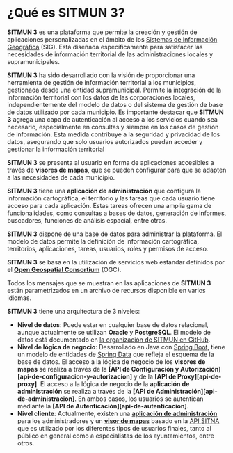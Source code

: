 # ¿Qué es SITMUN 3?

**SITMUN 3** es una plataforma que permite la creación y gestión de aplicaciones personalizadas en el ámbito de los [Sistemas de Información Geográfica](https://es.wikipedia.org/wiki/Sistema_de_informaci%C3%B3n_geogr%C3%A1fica) (SIG).
Está diseñada específicamente para satisfacer las necesidades de información territorial de las administraciones locales y supramunicipales.

**SITMUN 3** ha sido desarrollado con la visión de proporcionar una herramienta de gestión de información territorial a los municipios, gestionada desde una entidad supramunicipal.
Permite la integración de la información territorial con los datos de las corporaciones locales, independientemente del modelo de datos o del sistema de gestión de base de datos utilizado por cada municipio.
Es importante destacar que **SITMUN 3** agrega una capa de autenticación al acceso a los servicios cuando sea necesario, especialmente en consultas y siempre en los casos de gestión de información.
Esta medida contribuye a la seguridad y privacidad de los datos, asegurando que solo usuarios autorizados puedan acceder y gestionar la información territorial

**SITMUN 3** se presenta al usuario en forma de aplicaciones accesibles a través de **visores de mapas**, que se pueden configurar para que se adapten a las necesidades de cada municipio.

**SITMUN 3** tiene una **aplicación de administración** que configura la información cartográfica, el territorio y las tareas que cada usuario tiene acceso para cada aplicación.
Estas tareas ofrecen una amplia gama de funcionalidades, como consultas a bases de datos, generación de informes, buscadores, funciones de análisis espacial, entre otras.

**SITMUN 3** dispone de una base de datos para administrar la plataforma.
El modelo de datos permite la definición de información cartográfica, territorios, aplicaciones, tareas, usuarios, roles y permisos de acceso.

**SITMUN 3** se basa en la utilización de servicios web estándar definidos por el **[Open Geospatial Consortium](https://www.ogc.org/)** (OGC).

Todos los mensajes que se muestran en las aplicaciones de **SITMUN 3** están parametrizados en un archivo de recursos disponible en varios idiomas.

**SITMUN 3** tiene una arquitectura de 3 niveles:

- **Nivel de datos**: Puede estar en cualquier base de datos relacional, aunque actualmente se utilizan **Oracle** y **PostgreSQL**.
  El modelo de datos está documentado en [la organización de SITMUN en GitHub](https://github.com/sitmun).
- **Nivel de lógica de negocio**: Desarrollado en Java con [Spring Boot](https://spring.io/projects/spring-boot),
  tiene un modelo de entidades de [Spring Data](https://spring.io/projects/spring-data) que refleja el esquema de la base de datos.
  El acceso a la lógica de negocio de los **visores de mapas** se realiza a través de la **[API de Configuración y Autorización][api-de-configuracion-y-autorizacion]** y de la **[API de Proxy][api-de-proxy]**.
  El acceso a la lógica de negocio de la **aplicación de administración** se realiza a través de la **[API de Administración][api-de-administracion]**.
  En ambos casos, los usuarios se autentican mediante la **[API de Autenticación][api-de-autenticacion]**.
- **Nivel cliente**: Actualmente, existen una **[aplicación de administración](https://github.com/sitmun/sitmun-admin-app)** para los administradores
  y un **[visor de mapas](https://github.com/sitmun/sitmun-viewer-app)** basado en la [API SITNA](https://github.com/sitna/api-sitna)
  que es utilizado por los diferentes tipos de usuarios finales, tanto al público en general como a especialistas de los ayuntamientos, entre otros.

